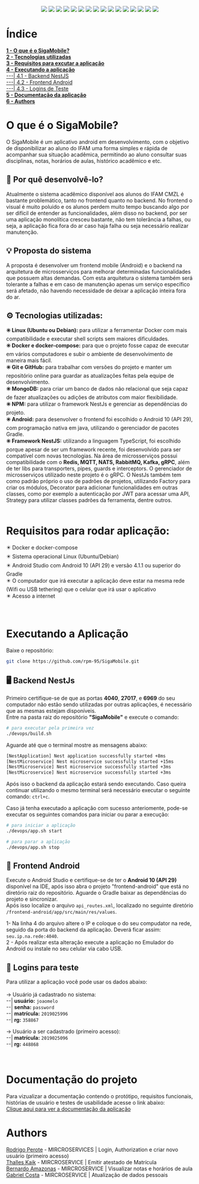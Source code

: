 <p align="center">
  <img src="https://img.shields.io/badge/npm-7.18.1-red"> <img src="https://img.shields.io/badge/node-v16.4.2-green">
  <img src="https://img.shields.io/badge/nestjs-v7.6.0-green"> <img src="https://img.shields.io/badge/android-API%2029-green">
  <img src="https://img.shields.io/badge/mongoose-7.2.4-yellowgreen"> <img src="https://img.shields.io/badge/jwt-7.2.0-red">
  <img src="https://img.shields.io/badge/microsservices-8.0.1-blue"> <img src="https://img.shields.io/badge/MongoDB-latest-green">
  <img src="https://img.shields.io/badge/docker--compose-3.1-blue"> <img src="https://img.shields.io/badge/docker-20.10.2-blue">
  <img src="https://img.shields.io/badge/bash-5.0.17-red"> <img src="https://img.shields.io/badge/grpcox-latest-yellow">
  <img src="https://img.shields.io/badge/proto-3-orange"> <img src="https://img.shields.io/badge/gRPC-1.3.5-blue">
  <img src="https://img.shields.io/badge/typescript-4.3-blue"> <img src="https://img.shields.io/badge/Linux-5.4-yellow">
</p>

# Índice <br>
**<a href="#abstract">1 - O que é o SigaMobile?</a><br>**
**<a href="#tech_utilities">2 - Tecnologias utilizadas</a><br>**
**<a href="#requireds">3 - Requisitos para excutar a aplicação</a><br>**
**<a href="#app_exex">4 - Executando a aplicação</a><br>**
<a href="#backend_exex">---| 4.1 - Backend NestJS</a><br>
<a href="#frontend_exex">---| 4.2 - Frontend Android</a><br>
<a href="#fake_users">---| 4.3 - Logins de Teste</a><br>
**<a href="#documentation">5 - Documentação da aplicação</a>**<br>
**<a href="#team">6 - Authors</a>**<br>

<div id="#abstract"></div>

# O que é o SigaMobile? <br>
O SigaMobile é um aplicativo android em desenvolvimento, com o objetivo de disponibilizar ao aluno do IFAM uma forma simples e rápida de acompanhar sua situação acadêmica, permitindo ao aluno consultar suas disciplinas, notas, horários de aulas, histórico acadêmico e etc. <br>

## 🔖 Por quê desenvolvê-lo? <br>
Atualmente o sistema acadêmico disponível aos alunos do IFAM CMZL é bastante problemático, tanto no frontend quanto no backend. No frontend o visual é muito poluido e os alunos perdem muito tempo buscando algo por ser difícil de entender as funcionalidades, além disso no backend, por ser uma aplicação monolítica cresceu bastante, não tem tolerância a falhas, ou seja, a aplicação fica fora do ar caso haja falha ou seja necessário realizar manutenção.<br>

## 💡 Proposta do sistema <br>
A proposta é desenvolver um frontend mobile (Android) e o backend na arquitetura de microsserviços para melhorar determinadas funcionalidades que possuem altas demandas. Com esta arquitetura o sistema também será tolerante a falhas e em caso de manutenção apenas um serviço específico será afetado, não havendo necessidade de deixar a aplicação inteira fora do ar.<br>

<div id="tech_utilities"></div>

## ⚙️ Tecnologias utilizadas:
 **✳️ Linux (Ubuntu ou Debian):** para utilizar a ferramentar Docker com mais compatibilidade e executar shell scripts sem maiores dificuldades.<br>
 **✳️ Docker e docker-compose:** para que o projeto fosse capaz de executar em vários computadores e subir o ambiente de desenvolvimento de maneira mais fácil.<br>
 **✳️ Git e GitHub:** para trabalhar com versões do projeto e manter um repositório online para guardar as atualizações feitas pela equipe de desenvolvimento.<br>
 **✳️ MongoDB:** para criar um banco de dados não relacional que seja capaz de fazer atualizações ou adições de atributos com maior flexibilidade.<br>
 **✳️ NPM:** para utilizar o framework NestJs e gerenciar as dependências do projeto.<br>
 **✳️ Android:** para desenvolver o frontend foi escolhido o Android 10 (API 29), com programação nativa em java, utilizando o gerenciador de pacotes Gradle.<br>
 **✳️ Framework NestJS:** utilizando a linguagem TypeScript, foi escolhido porque apesar de ser um framework recente, foi desenvolvido para ser compatível com novas tecnologias. Na área de microsserviços possui compatibilidade com o **Redis, MQTT, NATS, RabbitMQ, Kafka, gRPC**, além de ter libs para transporters, pipes, guards e interceptors. O gerenciador de microsserviços utilizado neste projeto é o gRPC. O NestJs também tem como padrão próprio o uso de padrões de projetos, utilizando Factory para criar os módulos, Decorator para adicionar funcionalidades em outras classes, como por exemplo a autenticação por JWT para acessar uma API, Strategy para utilizar classes padrões da ferramenta, dentre outros.<br><br>

<div id="requireds"></div>

# Requisitos para rodar aplicação:
✴️ Docker e docker-compose<br>
✴️ Sistema operacional Linux (Ubuntu/Debian)<br>
✴️ Android Studio com Android 10 (API 29) e versão 4.1.1 ou superior do Gradle<br>
✴️ O computador que irá executar a aplicação deve estar na mesma rede (Wifi ou USB tethering) que o celular que irá usar o aplicativo<br>
✴️ Acesso a internet<br>

<div id="app_exex"></div><br>

# Executando a Aplicação
<p>Baixe o repositório:</p>

```bash
git clone https://github.com/rpm-95/SigaMobile.git
```
<div id="backend_exex"></div>

## 🖥️ Backend NestJs
Primeiro certifique-se de que as portas **4040**, **27017**, e **6969** do seu computador não estão sendo utilizadas por outras aplicações, é necessário que as mesmas estejam disponíveis.<br>
Entre na pasta raiz do repositório **"SigaMobile"** e execute o comando:

```bash
# para executar pela primeira vez
./devops/build.sh
```
<p>Aguarde até que o terminal mostre as mensagens abaixo: </p> 

```bash
[NestApplication] Nest application successfully started +8ms
[NestMicroservice] Nest microservice successfully started +15ms
[NestMicroservice] Nest microservice successfully started +3ms
[NestMicroservice] Nest microservice successfully started +3ms
```

Após isso o backend da aplicação estará sendo executando. Caso queira continuar utilizando o mesmo terminal será necessário executar o seguinte comando: `ctrl+c`.
<br>

Caso já tenha executado a aplicação com sucesso anteriomente, pode-se executar os seguintes comandos para iniciar ou parar a execução:<br>

```bash
# para iniciar a aplicação
./devops/app.sh start

# para parar a aplicação
./devops/app.sh stop
```

<div id="frontend_exex"></div>

## 📱 Frontend Android
Execute o Android Studio e certifique-se de ter o **Android 10 (API 29)** disponível na IDE, após isso abra o projeto "frontend-android" que está no diretório raiz do repositório. Aguarde o Gradle baixar as dependências do projeto e sincronizar.<br>
Após isso localize o arquivo `api_routes.xml`, localizado no seguinte diretório `/frontend-android/app/src/main/res/values`.<br>

1-  Na linha 4 do arquivo altere o IP e coloque o do seu compudator na rede, seguido da porta do backend da aplicação. Deverá ficar assim:
`seu.ip.na.rede:4040`.<br>
2 - Após realizar esta alteração execute a aplicação no Emulador do Android ou instale no seu celular via cabo USB.<br>

<div id="fake_users"></div>

## 🧑 Logins para teste<br>
Para utilizar a aplicação você pode usar os dados abaixo:<br><br>
-> Usuário já cadastrado no sistema:<br>
--| **usuário:** `joaomelo`<br>
--| **senha:** `password`<br>
--| **matrícula:** `2019025996`<br>
--| **rg:** `358867`

-> Usuário a ser cadastrado (primeiro acesso):<br>
--| **matrícula:** `2019025096`<br>
--| **rg:** `448868`

<br>

<div id="documentation"></div>

# Documentação do projeto
Para vizualizar a documentação contendo o protótipo, requisitos funcionais, histórias de usuário e testes de usabilidade acesse o link abaixo: <br>
[Clique aqui para ver a documentação da aplicação](https://www.notion.so/SigaMobile-274cdacfb6c640928a7c7a4a3738395e) <br>

<div id="team"></div>

# Authors <br>
[Rodrigo Perote](https://github.com/rpm-95) - MIRCROSERVICES | Login, Authorization e criar novo usuário (primeiro acesso) <br>
[Thalles Kaik](https://github.com/thallesk17) - MIRCROSERVICE | Emitir atestado de Matrícula <br>
[Bernardo Amazonas](https://github.com/badc-2000) - MIRCROSERVICE | Visualizar notas e horários de aula <br>
[Gabriel Costa](https://github.com/GabrielCostaSilvaa) - MIRCROSERVICE | Atualização de dados pessoais <br>